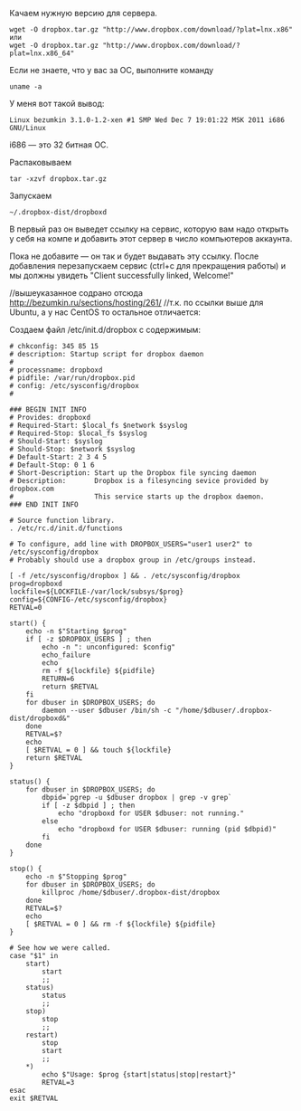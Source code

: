 Качаем нужную версию для сервера.

    wget -O dropbox.tar.gz "http://www.dropbox.com/download/?plat=lnx.x86"  
    или  
    wget -O dropbox.tar.gz "http://www.dropbox.com/download/?plat=lnx.x86_64"

Если не знаете, что у вас за ОС, выполните команду

    uname -a

У меня вот такой вывод:

    Linux bezumkin 3.1.0-1.2-xen #1 SMP Wed Dec 7 19:01:22 MSK 2011 i686 GNU/Linux

i686 — это 32 битная ОС.

Распаковываем

    tar -xzvf dropbox.tar.gz

Запускаем

	~/.dropbox-dist/dropboxd

В первый раз он выведет ссылку на сервис, которую вам надо открыть у себя на компе и добавить этот сервер в число компьютеров аккаунта.

Пока не добавите — он так и будет выдавать эту ссылку. После добавления перезапускаем сервис (ctrl+c для прекращения работы) и мы должны увидеть "Client successfully linked, Welcome!"

//вышеуказанное содрано отсюда http://bezumkin.ru/sections/hosting/261/
//т.к. по ссылки выше для Ubuntu, а  у нас CentOS то остальное отличается:

Создаем файл /etc/init.d/dropbox с содержимым:

	# chkconfig: 345 85 15
	# description: Startup script for dropbox daemon
	#
	# processname: dropboxd
	# pidfile: /var/run/dropbox.pid
	# config: /etc/sysconfig/dropbox
	#
	 
	### BEGIN INIT INFO
	# Provides: dropboxd
	# Required-Start: $local_fs $network $syslog
	# Required-Stop: $local_fs $syslog
	# Should-Start: $syslog
	# Should-Stop: $network $syslog
	# Default-Start: 2 3 4 5
	# Default-Stop: 0 1 6
	# Short-Description: Start up the Dropbox file syncing daemon
	# Description:       Dropbox is a filesyncing sevice provided by dropbox.com
	#                    This service starts up the dropbox daemon.
	### END INIT INFO
	 
	# Source function library.
	. /etc/rc.d/init.d/functions
	 
	# To configure, add line with DROPBOX_USERS="user1 user2" to /etc/sysconfig/dropbox
	# Probably should use a dropbox group in /etc/groups instead.
	 
	[ -f /etc/sysconfig/dropbox ] && . /etc/sysconfig/dropbox
	prog=dropboxd
	lockfile=${LOCKFILE-/var/lock/subsys/$prog}
	config=${CONFIG-/etc/sysconfig/dropbox}
	RETVAL=0
	 
	start() {
	    echo -n $"Starting $prog"
	    if [ -z $DROPBOX_USERS ] ; then
	        echo -n ": unconfigured: $config"
	        echo_failure
	        echo
	        rm -f ${lockfile} ${pidfile}
	        RETURN=6
	        return $RETVAL
	    fi
	    for dbuser in $DROPBOX_USERS; do
	        daemon --user $dbuser /bin/sh -c "/home/$dbuser/.dropbox-dist/dropboxd&"
	    done
	    RETVAL=$?
	    echo
	    [ $RETVAL = 0 ] && touch ${lockfile}
	    return $RETVAL
	}
	 
	status() {
	    for dbuser in $DROPBOX_USERS; do
	        dbpid=`pgrep -u $dbuser dropbox | grep -v grep`
	        if [ -z $dbpid ] ; then
	            echo "dropboxd for USER $dbuser: not running."
	        else
	            echo "dropboxd for USER $dbuser: running (pid $dbpid)"
	        fi
	    done
	}
	 
	stop() {
	    echo -n $"Stopping $prog"
	    for dbuser in $DROPBOX_USERS; do
	        killproc /home/$dbuser/.dropbox-dist/dropbox
	    done
	    RETVAL=$?
	    echo
	    [ $RETVAL = 0 ] && rm -f ${lockfile} ${pidfile}
	}
	 
	# See how we were called.
	case "$1" in
	    start)
	        start
	        ;;
	    status)
	        status
	        ;;
	    stop)
	        stop
	        ;;
	    restart)
	        stop
	        start
	        ;;
	    *)
	        echo $"Usage: $prog {start|status|stop|restart}"
	        RETVAL=3
	esac
	exit $RETVAL


